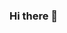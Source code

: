 ### Hi there 👋

<!--
**Fieldwater/Fieldwater** is a ✨ _special_ ✨ repository because its `README.md` (this file) appears on your GitHub profile.

Here are some ideas to get you started:

- 🔭 I’m currently working on recommendation system of book.
- 🌱 I’m currently learning tensorflow and spark.
- 👯 I’m looking to collaborate on algorithm competition.
- 🤔 I’m looking for help
- 💬 Ask me about web crawler in python.
- 📫 How to reach me: 13161609598@163.com
- 😄 Pronouns: he/him
- ⚡ Fun fact: walker
-->
